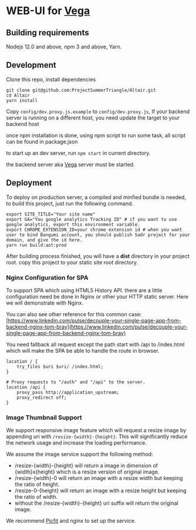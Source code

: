 # WEB-UI for [Vega](https://github.com/ProjectSummerTriangle/Vega)

## Building requirements

Nodejs 12.0 and above, npm 3 and above, Yarn.

## Development

Clone this repo, install dependencies

```shell
git clone git@github.com:ProjectSummerTriangle/Altair.git
cd Altair
yarn install
```

Copy `config/dev.proxy.js.example` to `config/dev.proxy.js`, If your backend server is running on a different host, you need update the target to your backend host

once npm installation is done, using npm script to run some task, all script can be found in package.json

to start up an dev server, run `npm start` in current directory.

the backend server aka [Vega](https://github.com/ProjectSummerTriangle/Vega) server must be started.

## Deployment

To deploy on production server, a compiled and minfied bundle is needed, to build this project, just run the following command.

```shell
export SITE_TITLE="Your site name"
export GA="You google analytics Tracking ID" # if you want to use google analytics, export this environment variable.
export CHROME_EXTENSION_ID=your chrome extension id # when you want user to bind Bangumi account, you should publish Sadr project for your domain, and give the id here.
yarn run build:aot:prod
```

After building process finished, you will have a **dist** directory in your project root. copy this project to your static site root directory.

### Nginx Configuration for SPA

To support SPA which using HTML5 History API. there are a little configuration need be done in Nginx or other your HTTP static server. Here we will
demonstrate with Nginx.

You can also see other reference for this common case: [https://www.linkedin.com/pulse/decouple-your-single-page-app-from-backend-nginx-tom-bray](https://www.linkedin.com/pulse/decouple-your-single-page-app-from-backend-nginx-tom-bray)

You need fallback all request except the path start with /api to /index.html which will make the SPA be able to handle the route in browser.

```
location / {
    try_files $uri $uri/ /index.html;
}

# Proxy requests to "/auth" and "/api" to the server.
location /api {
    proxy_pass http://application_upstream;
    proxy_redirect off;
}
```

### Image Thumbnail Support

We support responsive image feature which will request a resize image by appending uri with `/resize-{width}-{height}`.
This will significantly reduce the network usage and increase the loading performance.

We assume the image service support the following method:

- /resize-{width}-{height} will return a image in dimension of {width}x{height} which is a resize version of original image.
- /resize-{width}-0 will return an image with a resize width but keeping the ratio of height.
- /resize-0-{height} will return an image with a resize height but keeping the ratio of width.
- without the /resize-{width}-{height} uri suffix will return the original image.

We recommend [Picfit](https://github.com/thoas/picfit) and nginx to set up the service.
